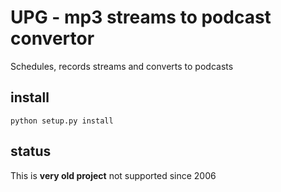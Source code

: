 # UPG - mp3 streams to podcast convertor

Schedules, records streams and converts to podcasts

## install 
 
`python setup.py install`

## status

This is **very old project** not supported since 2006
